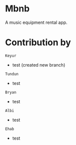# Mbnb
A music equipment rental app.

# Contribution by
`Keyur`
* test (created new branch)

`Tundun`
* test

`Bryan`
* test

`Albi`
* test

`Ehab`
* test

